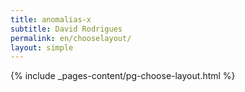 ```yaml
---
title: anomalias-x
subtitle: David Rodrigues
permalink: en/chooselayout/
layout: simple
---
```

{% include _pages-content/pg-choose-layout.html %}

